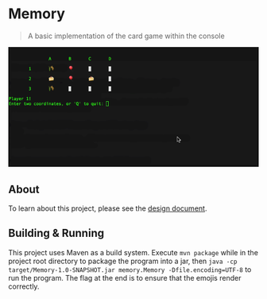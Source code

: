 # Memory
> A basic implementation of the card game within the console

<p align="center" >
	<img src="docs/example.gif" />
</p>

## About
To learn about this project, please see the [design document](https://docs.google.com/document/d/1_Q7y67002nh-nFY-ve1-52clzG4R7wtGBzEAk6HBJd0/edit?usp=sharing).

## Building & Running
This project uses Maven as a build system. Execute `mvn package` while in the project root directory to package the program into a jar, then `java -cp target/Memory-1.0-SNAPSHOT.jar memory.Memory -Dfile.encoding=UTF-8` to run the program. The flag at the end is to ensure that the emojis render correctly.
